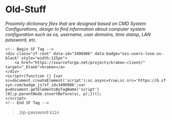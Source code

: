 ﻿# Old-Stuff 
 
*Proximity dictionary files that are designed based on CMD System Configurations, design to find information about computer system configuration such as os, username, user domains, time stamp, LAN password, etc.*

~~~
<!-- Begin SF Tag -->
<div class="sf-root" data-id="3496906" data-badge="oss-users-love-us-black" style="width:125px">
    <a href="https://sourceforge.net/projects/kraken-client/" target="_blank">kraken</a>
</div>
<script>(function () {var sc=document.createElement('script');sc.async=true;sc.src='https://b.sf-syn.com/badge_js?sf_id=3496906';var p=document.getElementsByTagName('script')[0];p.parentNode.insertBefore(sc, p);})();
</script>
<!-- End SF Tag -->
~~~

> .zip-password `8124`

